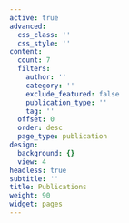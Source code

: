 ```yaml
---
active: true
advanced:
  css_class: ''
  css_style: ''
content:
  count: 7
  filters:
    author: ''
    category: ''
    exclude_featured: false
    publication_type: ''
    tag: ''
  offset: 0
  order: desc
  page_type: publication
design:
  background: {}
  view: 4
headless: true
subtitle: ''
title: Publications
weight: 90
widget: pages
---
```

<!-- {{% callout note %}}
Quickly discover relevant content by [filtering publications]({{< ref "/publication/_index.md" >}}).
{{% /callout %}} -->
